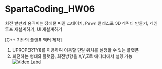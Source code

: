 # SpartaCoding_HW06
회전 발판과 움직이는 장애물 퍼즐 스테이지, Pawn 클래스로 3D 캐릭터 만들기, 게임 루프 재설계하기, UI 재설계하기

[C++ 기반의 플랫폼 액터 제작]
1. UPROPERTY()를 이용하여 이동할 단일 위치를 설정할 수 있는 플랫폼
2. 회전하는 형태의 플랫폼, 회전방향을 X,Y,Z로 에디터에서 설정 가능
[![Video Label](http://img.youtube.com/vi/VKudT7PAIDY/0.jpg)](https://youtu.be/VKudT7PAIDY?t=0s)
